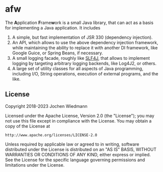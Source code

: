 # afw

The **A**pplication **F**rame**w**ork is a small Java library, that can act as a basis for implementing
a Java application. It includes

1. A simple, but fast implementation of JSR 330 (dependency injection).
2. An API, which allows to use the above dependency injection framework, while maintaining the ability
   to replace it with another DI framework, like Google Guice, or Spring Beans, if necessary.
3. A small logging facade, roughly like [SLF4J](https://www.slf4j.org/), that allows to implement
   logging by targeting arbitrary logging backends, like Log4J2, or others.
4. A large set of utility classes for all aspects of Java programming, including I/O, String
   operations, execution of external programs, and the like.

## License

 Copyright 2018-2023 Jochen Wiedmann

 Licensed under the Apache License, Version 2.0 (the "License");
 you may not use this file except in compliance with the License.
 You may obtain a copy of the License at

    http://www.apache.org/licenses/LICENSE-2.0

 Unless required by applicable law or agreed to in writing, software
 distributed under the License is distributed on an "AS IS" BASIS,
 WITHOUT WARRANTIES OR CONDITIONS OF ANY KIND, either express or implied.
 See the License for the specific language governing permissions and
 limitations under the License.
